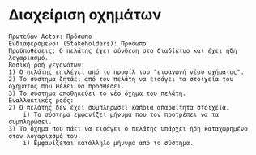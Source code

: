 # Διαχείριση οχημάτων
    Πρωτεύων Actor: Πρόσωπο
    Ενδιαφερόμενοι (Stakeholders): Πρόσωπο  
    Προϋποθέσεις: Ο πελάτης έχει σύνδεση στο διαδίκτυο και έχει ήδη λογαριασμό.  
    Βασική ροή γεγονότων:  
    1) Ο πελάτης επιλέγει από το προφίλ του "εισαγωγή νέου οχήματος".  
    2) Το σύστημα ζητάει από τον πελάτη να εισάγει τα στοιχεία του οχήματος που θέλει να προσθέσει.  
    3) Το σύστημα αποθηκεύει το νέο όχημα του πελάτη.  
    Εναλλακτικές ροές:  
    2) Ο πελάτης δεν έχει συμπληρώσει κάποια απαραίτητα στοιχεία.  
        i) Το σύστημα εμφανίζει μήνυμα που τον προτρέπει να τα συμπληρώσει.  
    3) Το όχημα που πάει να εισάγει ο πελάτης υπάρχει ήδη καταχωρημένο στον λογαριασμό του.  
        i) Εμφανίζεται κατάλληλο μήνυμα από το σύστημα.  